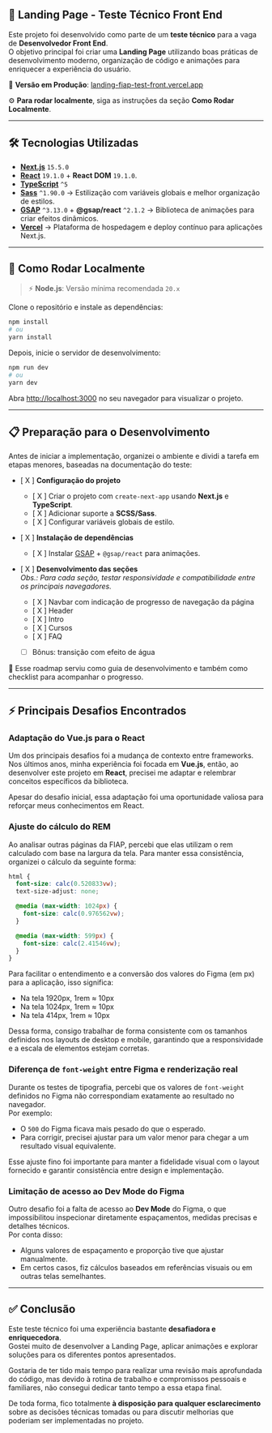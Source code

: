 ## 🚀 Landing Page - Teste Técnico Front End

Este projeto foi desenvolvido como parte de um **teste técnico** para a vaga de **Desenvolvedor Front End**.  
O objetivo principal foi criar uma **Landing Page** utilizando boas práticas de desenvolvimento moderno, organização de código e animações para enriquecer a experiência do usuário.

🔗 **Versão em Produção**: [landing-fiap-test-front.vercel.app](https://landing-fiap-test-front.vercel.app)

⚙️ **Para rodar localmente**, siga as instruções da seção **Como Rodar Localmente**.


---

## 🛠️ Tecnologias Utilizadas

- **[Next.js](https://nextjs.org/)** `15.5.0` 
- **[React](https://react.dev/)** `19.1.0` + **React DOM** `19.1.0`.  
- **[TypeScript](https://www.typescriptlang.org/)** `^5` 
- **[Sass](https://sass-lang.com/)** `^1.90.0` → Estilização com variáveis globais e melhor organização de estilos.  
- **[GSAP](https://greensock.com/gsap/)** `^3.13.0` + **@gsap/react** `^2.1.2` → Biblioteca de animações para criar efeitos dinâmicos.  
- **[Vercel](https://vercel.com/)** → Plataforma de hospedagem e deploy contínuo para aplicações Next.js.


---

## 🏁 Como Rodar Localmente

> ⚡ **Node.js**: Versão mínima recomendada `20.x` 

Clone o repositório e instale as dependências:

```bash
npm install
# ou
yarn install

```

Depois, inicie o servidor de desenvolvimento:

```bash
npm run dev
# ou
yarn dev
```

Abra [http://localhost:3000](http://localhost:3000) no seu navegador para visualizar o projeto.

---

## 📋 Preparação para o Desenvolvimento

Antes de iniciar a implementação, organizei o ambiente e dividi a tarefa em etapas menores, baseadas na documentação do teste:

- [ X ] **Configuração do projeto**  
  - [ X ] Criar o projeto com `create-next-app` usando **Next.js** e **TypeScript**.  
  - [ X ] Adicionar suporte a **SCSS/Sass**.  
  - [ X ] Configurar variáveis globais de estilo.  

- [ X ] **Instalação de dependências**  
  - [ X ] Instalar [GSAP](https://greensock.com/gsap/) + `@gsap/react` para animações.  

- [ X ] **Desenvolvimento das seções**  
  _Obs.: Para cada seção, testar responsividade e compatibilidade entre os principais navegadores._  
  - [ X ] Navbar com indicação de progresso de navegação da página  
  - [ X ] Header  
  - [ X ] Intro  
  - [ X ] Cursos  
  - [ X ] FAQ  
  - [ ] Bônus: transição com efeito de água
 

📌 Esse roadmap serviu como guia de desenvolvimento e também como checklist para acompanhar o progresso.  


---


## ⚡ Principais Desafios Encontrados

### Adaptação do Vue.js para o React

Um dos principais desafios foi a mudança de contexto entre frameworks.  
Nos últimos anos, minha experiência foi focada em **Vue.js**, então, ao desenvolver este projeto em **React**, precisei me adaptar e relembrar conceitos específicos da biblioteca.

Apesar do desafio inicial, essa adaptação foi uma oportunidade valiosa para reforçar meus conhecimentos em React.


### Ajuste do cálculo do REM

Ao analisar outras páginas da FIAP, percebi que elas utilizam o rem calculado com base na largura da tela. Para manter essa consistência, organizei o cálculo da seguinte forma:

```scss
html {
  font-size: calc(0.520833vw);
  text-size-adjust: none;

  @media (max-width: 1024px) {
    font-size: calc(0.976562vw);
  }

  @media (max-width: 599px) {
    font-size: calc(2.41546vw);
  }
}
```


Para facilitar o entendimento e a conversão dos valores do Figma (em px) para a aplicação, isso significa:

- Na tela 1920px, 1rem ≈ 10px
- Na tela 1024px, 1rem ≈ 10px
- Na tela 414px, 1rem ≈ 10px

Dessa forma, consigo trabalhar de forma consistente com os tamanhos definidos nos layouts de desktop e mobile, garantindo que a responsividade e a escala de elementos estejam corretas.

### Diferença de `font-weight` entre Figma e renderização real

Durante os testes de tipografia, percebi que os valores de `font-weight` definidos no Figma não correspondiam exatamente ao resultado no navegador.  
Por exemplo:  
- O `500` do Figma ficava mais pesado do que o esperado.  
- Para corrigir, precisei ajustar para um valor menor para chegar a um resultado visual equivalente.  

Esse ajuste fino foi importante para manter a fidelidade visual com o layout fornecido e garantir consistência entre design e implementação.  

### Limitação de acesso ao **Dev Mode** do Figma

Outro desafio foi a falta de acesso ao **Dev Mode** do Figma, o que impossibilitou inspecionar diretamente espaçamentos, medidas precisas e detalhes técnicos.  
Por conta disso:  
- Alguns valores de espaçamento e proporção tive que ajustar manualmente.  
- Em certos casos, fiz cálculos baseados em referências visuais ou em outras telas semelhantes.  

---

## ✅ Conclusão

Este teste técnico foi uma experiência bastante **desafiadora e enriquecedora**.  
Gostei muito de desenvolver a Landing Page, aplicar animações e explorar soluções para os diferentes pontos apresentados.  

Gostaria de ter tido mais tempo para realizar uma revisão mais aprofundada do código, mas devido à rotina de trabalho e compromissos pessoais e familiares, não consegui dedicar tanto tempo a essa etapa final.  

De toda forma, fico totalmente **à disposição para qualquer esclarecimento** sobre as decisões técnicas tomadas ou para discutir melhorias que poderiam ser implementadas no projeto.  
